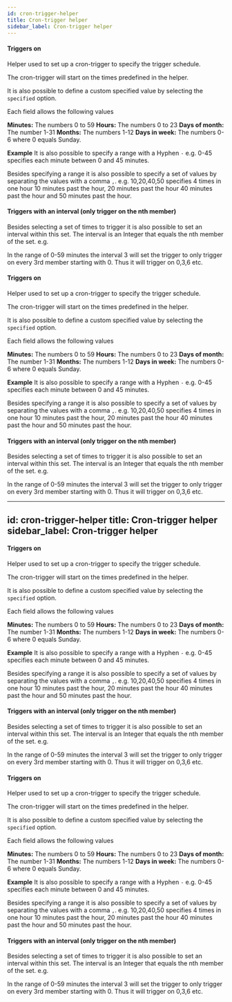 ```yaml
---
id: cron-trigger-helper
title: Cron-trigger helper
sidebar_label: Cron-trigger helper
---
```

#### Triggers on
Helper used to set up a cron-trigger to specify the trigger schedule.

The cron-trigger will start on the times predefined in the helper.

It is also possible to define a custom specified value by selecting the <code>specified</code> option.

Each field allows the following values

<b>Minutes:</b> The numbers 0 to 59
<b>Hours:</b> The numbers 0 to 23
<b>Days of month:</b> The number 1-31
<b>Months:</b> The numbers 1-12
<b>Days in week:</b> The numbers 0-6 where 0 equals Sunday.

<b>Example</b>
It is also possible to specify a range with a Hyphen <code>-</code> e.g.
0-45 specifies each minute between 0 and 45 minutes.

Besides specifying a range it is also possible to specify a set of values by separating the values with a comma <code>,</code>. e.g. 10,20,40,50 specifies 4 times in one hour 10 minutes past the hour, 20 minutes past the hour 40 minutes past the hour and 50 minutes past the hour.





#### Triggers with an interval (only trigger on the nth member)
Besides selecting a set of times to trigger it is also possible to set an interval within this set. The interval is an Integer that equals the nth member of the set. e.g.

In the range of 0-59 minutes the interval 3 will set the trigger to only trigger on every 3rd member starting with 0. Thus it will trigger on 0,3,6 etc.

#### Triggers on
Helper used to set up a cron-trigger to specify the trigger schedule.

The cron-trigger will start on the times predefined in the helper.

It is also possible to define a custom specified value by selecting the <code>specified</code> option.

Each field allows the following values

<b>Minutes:</b> The numbers 0 to 59
<b>Hours:</b> The numbers 0 to 23
<b>Days of month:</b> The number 1-31
<b>Months:</b> The numbers 1-12
<b>Days in week:</b> The numbers 0-6 where 0 equals Sunday.

<b>Example</b>
It is also possible to specify a range with a Hyphen <code>-</code> e.g.
0-45 specifies each minute between 0 and 45 minutes.

Besides specifying a range it is also possible to specify a set of values by separating the values with a comma <code>,</code>. e.g. 10,20,40,50 specifies 4 times in one hour 10 minutes past the hour, 20 minutes past the hour 40 minutes past the hour and 50 minutes past the hour.





#### Triggers with an interval (only trigger on the nth member)
Besides selecting a set of times to trigger it is also possible to set an interval within this set. The interval is an Integer that equals the nth member of the set. e.g.

In the range of 0-59 minutes the interval 3 will set the trigger to only trigger on every 3rd member starting with 0. Thus it will trigger on 0,3,6 etc.

---
id: cron-trigger-helper
title: Cron-trigger helper
sidebar_label: Cron-trigger helper
---
#### Triggers on
Helper used to set up a cron-trigger to specify the trigger schedule.

The cron-trigger will start on the times predefined in the helper.

It is also possible to define a custom specified value by selecting the <code>specified</code> option.

Each field allows the following values

<b>Minutes:</b> The numbers 0 to 59
<b>Hours:</b> The numbers 0 to 23
<b>Days of month:</b> The number 1-31
<b>Months:</b> The numbers 1-12
<b>Days in week:</b> The numbers 0-6 where 0 equals Sunday.

<b>Example</b>
It is also possible to specify a range with a Hyphen <code>-</code> e.g.
0-45 specifies each minute between 0 and 45 minutes.

Besides specifying a range it is also possible to specify a set of values by separating the values with a comma <code>,</code>. e.g. 10,20,40,50 specifies 4 times in one hour 10 minutes past the hour, 20 minutes past the hour 40 minutes past the hour and 50 minutes past the hour.





#### Triggers with an interval (only trigger on the nth member)
Besides selecting a set of times to trigger it is also possible to set an interval within this set. The interval is an Integer that equals the nth member of the set. e.g.

In the range of 0-59 minutes the interval 3 will set the trigger to only trigger on every 3rd member starting with 0. Thus it will trigger on 0,3,6 etc.

#### Triggers on
Helper used to set up a cron-trigger to specify the trigger schedule.

The cron-trigger will start on the times predefined in the helper.

It is also possible to define a custom specified value by selecting the <code>specified</code> option.

Each field allows the following values

<b>Minutes:</b> The numbers 0 to 59
<b>Hours:</b> The numbers 0 to 23
<b>Days of month:</b> The number 1-31
<b>Months:</b> The numbers 1-12
<b>Days in week:</b> The numbers 0-6 where 0 equals Sunday.

<b>Example</b>
It is also possible to specify a range with a Hyphen <code>-</code> e.g.
0-45 specifies each minute between 0 and 45 minutes.

Besides specifying a range it is also possible to specify a set of values by separating the values with a comma <code>,</code>. e.g. 10,20,40,50 specifies 4 times in one hour 10 minutes past the hour, 20 minutes past the hour 40 minutes past the hour and 50 minutes past the hour.





#### Triggers with an interval (only trigger on the nth member)
Besides selecting a set of times to trigger it is also possible to set an interval within this set. The interval is an Integer that equals the nth member of the set. e.g.

In the range of 0-59 minutes the interval 3 will set the trigger to only trigger on every 3rd member starting with 0. Thus it will trigger on 0,3,6 etc.

